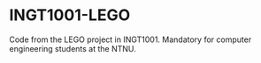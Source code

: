 # INGT1001-LEGO
Code from the LEGO project in INGT1001. Mandatory for computer engineering students at the NTNU.
